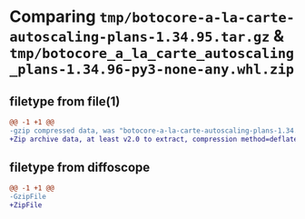 # Comparing `tmp/botocore-a-la-carte-autoscaling-plans-1.34.95.tar.gz` & `tmp/botocore_a_la_carte_autoscaling_plans-1.34.96-py3-none-any.whl.zip`

## filetype from file(1)

```diff
@@ -1 +1 @@
-gzip compressed data, was "botocore-a-la-carte-autoscaling-plans-1.34.95.tar", last modified: Wed May  1 01:06:11 2024, max compression
+Zip archive data, at least v2.0 to extract, compression method=deflate
```

## filetype from diffoscope

```diff
@@ -1 +1 @@
-GzipFile
+ZipFile
```

